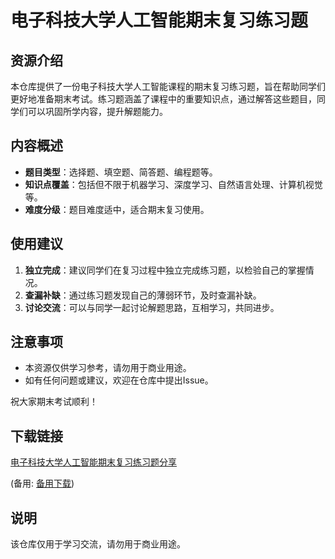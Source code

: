 # 电子科技大学人工智能期末复习练习题

## 资源介绍

本仓库提供了一份电子科技大学人工智能课程的期末复习练习题，旨在帮助同学们更好地准备期末考试。练习题涵盖了课程中的重要知识点，通过解答这些题目，同学们可以巩固所学内容，提升解题能力。

## 内容概述

- **题目类型**：选择题、填空题、简答题、编程题等。
- **知识点覆盖**：包括但不限于机器学习、深度学习、自然语言处理、计算机视觉等。
- **难度分级**：题目难度适中，适合期末复习使用。

## 使用建议

1. **独立完成**：建议同学们在复习过程中独立完成练习题，以检验自己的掌握情况。
2. **查漏补缺**：通过练习题发现自己的薄弱环节，及时查漏补缺。
3. **讨论交流**：可以与同学一起讨论解题思路，互相学习，共同进步。

## 注意事项

- 本资源仅供学习参考，请勿用于商业用途。
- 如有任何问题或建议，欢迎在仓库中提出Issue。

祝大家期末考试顺利！

## 下载链接
[电子科技大学人工智能期末复习练习题分享](https://pan.quark.cn/s/159fed80690d) 

(备用: [备用下载](https://pan.baidu.com/s/1Y_rSkItXbdMzmWelNW9VZw?pwd=1234))

## 说明

该仓库仅用于学习交流，请勿用于商业用途。
